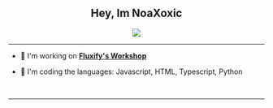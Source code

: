 ## <div align="center">Hey, Im NoaXoxic</div>  

<div align="center">
<img src="https://discord.c99.nl/widget/theme-3/1085658584064467026.png">
</div>


***

- :telescope: I'm working on [**Fluxify's Workshop**](https://discord.gg/gkvwcrDS5Y)

- :seedling: I'm coding the languages: Javascript, HTML, Typescript, Python

<br/>

***
